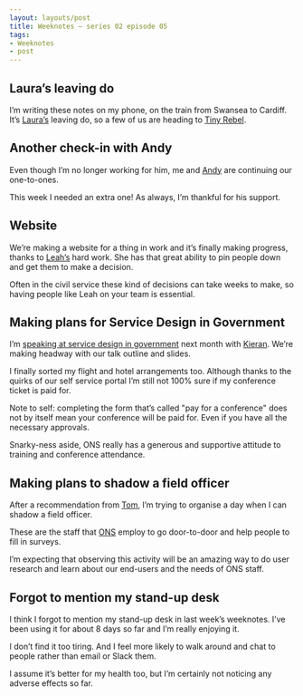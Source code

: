 ```yaml
---
layout: layouts/post
title: Weeknotes – series 02 episode 05
tags:
- Weeknotes
- post
---
```


## Laura’s leaving do

I’m writing these notes on my phone, on the train from Swansea to Cardiff. It’s [Laura’s](https://mobile.twitter.com/LauraFHarding) leaving do, so a few of us are heading to [Tiny Rebel](https://www.tinyrebel.co.uk/bars/cardiff/). 

## Another check-in with Andy

Even though I’m no longer working for him, me and [Andy](https://mobile.twitter.com/mr_dudders) are continuing our one-to-ones.

This week I needed an extra one! As always, I’m thankful for his support.

## Website

We’re making a website for a thing in work and it’s finally making progress, thanks to [Leah’s](https://mobile.twitter.com/leahvardon) hard work. She has that great ability to pin people down and get them to make a decision.

Often in the civil service these kind of decisions can take weeks to make, so having people like Leah on your team is essential.

## Making plans for Service Design in Government

I’m [speaking at service design in government](https://govservicedesign.net/2019/sessions/index.php?session=102) next month with [Kieran](https://mobile.twitter.com/kieran_forde). We’re making headway with our talk outline and slides.

I finally sorted my flight and hotel arrangements too. Although thanks to the quirks of our self service portal I’m still not 100% sure if my conference ticket is paid for.

Note to self: completing the form that’s called "pay for a conference" does not by itself mean your conference will be paid for. Even if you have all the necessary approvals.

Snarky-ness aside, ONS really has a generous and supportive attitude to training and conference attendance.

## Making plans to shadow a field officer

After a recommendation from [Tom](https://mobile.twitter.com/drtommac), I’m trying to organise a day when I can shadow a field officer. 

These are the staff that [ONS](https://www.ons.gov.uk/) employ to go door-to-door and help people to fill in surveys. 

I’m expecting that observing this activity will be an amazing way to do user research and learn about our end-users and the needs of ONS staff.

## Forgot to mention my stand-up desk

I think I forgot to mention my stand-up desk in last week’s weeknotes. I’ve been using it for about 8 days so far and I’m really enjoying it. 

I don’t find it too tiring. And I feel more likely to walk around and chat to people rather than email or Slack them.

I assume it’s better for my health too, but I’m certainly not noticing any adverse effects so far.